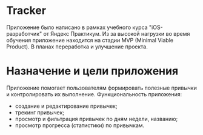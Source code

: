 # Tracker

Приложение было написано в рамках учебного курса "iOS-разработчик" от Яндекс Практикум. Из за высокой нагрузки во время обучения приложение находится на стадии MVP (Minimal Viable Product). В планах переработка и улучшение проекта. 

# Назначение и цели приложения

Приложение помогает пользователям формировать полезные привычки и контролировать их выполнение. Функциональность приложения:
 - создание и редактирование привычек;
 - трекинг привычек;
 - просмотр и фильтрация привычек по дням недели, названию;
 - просмотр прогресса (статистики)  по привычкам.
